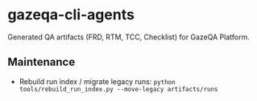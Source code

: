 # gazeqa-cli-agents
Generated QA artifacts (FRD, RTM, TCC, Checklist) for GazeQA Platform.

## Maintenance

- Rebuild run index / migrate legacy runs: `python tools/rebuild_run_index.py --move-legacy artifacts/runs`
